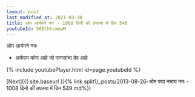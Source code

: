 ```yaml
---
layout: post
last_modified_at: 2021-03-30
title: ओम आर्यमने नमः - 1008 दिनों की तपस्या में दिन 540
youtubeId: S0EChtcmewM
---
```

 
 
 ओम आर्यमने नमः  
 
 -  अर्यमाम कोण आहे जो माणसांचा देव आहे 
 
  
 
  
 
 
 
 
 
 


{% include youtubePlayer.html id=page.youtubeId %}
 
[Next]({{ site.baseurl }}{% link  split1/_posts/2013-08-26-ओम पद्मा नभाय नमः - 1008 दिनों की तपस्या में दिन 549.md%})
 

